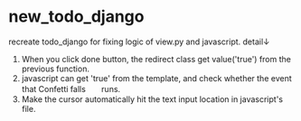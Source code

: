 # new_todo_django
recreate todo_django for fixing logic of view.py and javascript.
detail↓
1. When you click done button, the redirect class get value('true') from the previous function.
2. javascript can get 'true' from the template, and check whether the event that 
Confetti falls　　runs.
3. Make the cursor automatically hit the text input location in javascript's file.
